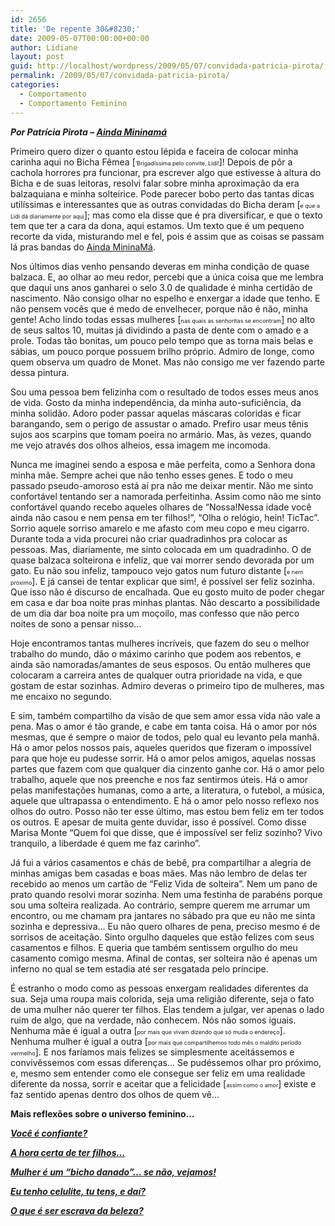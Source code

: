 ```yaml
---
id: 2656
title: 'De repente 30&#8230;'
date: 2009-05-07T00:00:00+00:00
author: Lidiane
layout: post
guid: http://localhost/wordpress/2009/05/07/convidada-patricia-pirota/
permalink: /2009/05/07/convidada-patricia-pirota/
categories:
  - Comportamento
  - Comportamento Feminino
---
```

**_Por Patrícia Pirota – <a href="http://patriciapirota.blogspot.com/" target="_blank">Ainda Mininamá</a>_**

Primeiro quero dizer o quanto estou lépida e faceira de colocar minha carinha aqui no Bicha Fêmea [<span style="font-size: xx-small;">&#8216;Brigadíssima pelo convite, Lidi!</span>]! Depois de pôr a cachola horrores pra funcionar, pra escrever algo que estivesse à altura do Bicha e de suas leitoras, resolvi falar sobre minha aproximação da era balzaquiana e minha solteirice. Pode parecer bobo perto das tantas dicas utilíssimas e interessantes que as outras convidadas do Bicha deram [<span style="font-size: xx-small;">e que a Lidi dá diariamente por aqui</span>]; mas como ela disse que é pra diversificar, e que o texto tem que ter a cara da dona, aqui estamos. Um texto que é um pequeno recorte da vida, misturando mel e fel, pois é assim que as coisas se passam lá pras bandas do <a href="http://patriciapirota.blogspot.com/" target="_blank">Ainda MininaMá</a>.

Nos últimos dias venho pensando deveras em minha condição de quase balzaca. E, ao olhar ao meu redor, percebi que a única coisa que me lembra que daqui uns anos ganharei o selo 3.0 de qualidade é minha certidão de nascimento. Não consigo olhar no espelho e enxergar a idade que tenho. E não pensem vocês que é medo de envelhecer, porque não é não, minha gente! Acho lindo todas essas mulheres [<span style="font-size: xx-small;">nas quais as senhoritas se encontram</span>] no alto de seus saltos 10, muitas já dividindo a pasta de dente com o amado e a prole. Todas tão bonitas, um pouco pelo tempo que as torna mais belas e sábias, um pouco porque possuem brilho próprio. Admiro de longe, como quem observa um quadro de Monet. Mas não consigo me ver fazendo parte dessa pintura.

Sou uma pessoa bem felizinha com o resultado de todos esses meus anos de vida. Gosto da minha independência, da minha auto-suficiência, da minha solidão. Adoro poder passar aquelas máscaras coloridas e ficar barangando, sem o perigo de assustar o amado. Prefiro usar meus tênis sujos aos scarpins que tomam poeira no armário. Mas, às vezes, quando me vejo através dos olhos alheios, essa imagem me incomoda.

Nunca me imaginei sendo a esposa e mãe perfeita, como a Senhora dona minha mãe. Sempre achei que não tenho esses genes. E todo o meu passado pseudo-amoroso está aí pra não me deixar mentir. Não me sinto confortável tentando ser a namorada perfeitinha. Assim como não me sinto confortável quando recebo aqueles olhares de &#8220;Nossa!Nessa idade você ainda não casou e nem pensa em ter filhos!&#8221;, &#8220;Olha o relógio, hein! TicTac&#8221;. Sorrio aquele sorriso amarelo e me afasto com meu copo e meu cigarro. Durante toda a vida procurei não criar quadradinhos pra colocar as pessoas. Mas, diariamente, me sinto colocada em um quadradinho. O de quase balzaca solteirona e infeliz, que vai morrer sendo devorada por um gato. Eu não sou infeliz, tampouco vejo gatos num futuro distante [<span style="font-size: xx-small;">e nem próximo</span>]. E já cansei de tentar explicar que sim!, é possível ser feliz sozinha. Que isso não é discurso de encalhada. Que eu gosto muito de poder chegar em casa e dar boa noite pras minhas plantas. Não descarto a possibilidade de um dia dar boa noite pra um moçoilo, mas confesso que não perco noites de sono a pensar nisso&#8230;

Hoje encontramos tantas mulheres incríveis, que fazem do seu o melhor trabalho do mundo, dão o máximo carinho que podem aos rebentos, e ainda são namoradas/amantes de seus esposos. Ou então mulheres que colocaram a carreira antes de qualquer outra prioridade na vida, e que gostam de estar sozinhas. Admiro deveras o primeiro tipo de mulheres, mas me encaixo no segundo.

E sim, também compartilho da visão de que sem amor essa vida não vale a pena. Mas o amor é tão grande, e cabe em tanta coisa. Há o amor por nós mesmas, que é sempre o maior de todos, pelo qual eu levanto pela manhã. Há o amor pelos nossos pais, aqueles queridos que fizeram o impossível para que hoje eu pudesse sorrir. Há o amor pelos amigos, aquelas nossas partes que fazem com que qualquer dia cinzento ganhe cor. Há o amor pelo trabalho, aquele que nos preenche e nos faz sentirmos úteis. Há o amor pelas manifestações humanas, como a arte, a literatura, o futebol, a música, aquele que ultrapassa o entendimento. E há o amor pelo nosso reflexo nos olhos do outro. Posso não ter esse último, mas estou bem feliz em ter todos os outros. E apesar de muita gente duvidar, isso é possível. Como disse Marisa Monte &#8220;Quem foi que disse, que é impossível ser feliz sozinho? Vivo tranquilo, a liberdade é quem me faz carinho&#8221;.

Já fui a vários casamentos e chás de bebê, pra compartilhar a alegria de minhas amigas bem casadas e boas mães. Mas não lembro de delas ter recebido ao menos um cartão de &#8220;Feliz Vida de solteira&#8221;. Nem um pano de prato quando resolvi morar sozinha. Nem uma festinha de parabéns porque sou uma solteira realizada. Ao contrário, sempre querem me arrumar um encontro, ou me chamam pra jantares no sábado pra que eu não me sinta sozinha e depressiva&#8230; Eu não quero olhares de pena, preciso mesmo é de sorrisos de aceitação. Sinto orgulho daqueles que estão felizes com seus casamentos e filhos. E queria que também sentissem orgulho do meu casamento comigo mesma. Afinal de contas, ser solteira não é apenas um inferno no qual se tem estadia até ser resgatada pelo príncipe.

É estranho o modo como as pessoas enxergam realidades diferentes da sua. Seja uma roupa mais colorida, seja uma religião diferente, seja o fato de uma mulher não querer ter filhos. Elas tendem a julgar, ver apenas o lado ruim de algo, que na verdade, não conhecem. Nós não somos iguais. Nenhuma mãe é igual a outra [<span style="font-size: xx-small;">por mais que vivam dizendo que só muda o endereço</span>]. Nenhuma mulher é igual a outra [<span style="font-size: xx-small;">por mais que compartilhemos todo mês o maldito período vermelho</span>]. E nos faríamos mais felizes se simplesmente aceitássemos e convivêssemos com essas diferenças&#8230; Se pudéssemos olhar pro próximo, e, mesmo sem entender como ele consegue ser feliz em uma realidade diferente da nossa, sorrir e aceitar que a felicidade [<span style="font-size: xx-small;">assim como o amor</span>] existe e faz sentido apenas dentro dos olhos de quem vê&#8230;

**Mais reflexões sobre o universo feminino&#8230;**

**_<a href="http://www.trololodemulher.com.br/2010/05/21/auto-estima-confianca-mulher/" target="_self">Você é confiante?</a>_**

**_<a href="http://www.trololodemulher.com.br/2010/01/27/convidada-luciana-casado/" target="_self">A hora certa de ter filhos&#8230;</a>_**

**_<a href="http://www.trololodemulher.com.br/2009/07/29/cobrancas-femininas/" target="_self">Mulher é um &#8220;bicho danado&#8221;&#8230; se não, vejamos!</a>_**

**_<a href="http://www.trololodemulher.com.br/2009/07/02/eu-tenho-celulite/" target="_self">Eu tenho celulite, tu tens, e daí?</a>_**

**_<a href="http://www.trololodemulher.com.br/2009/04/02/ditadura-da-beleza/" target="_self">O que é ser escrava da beleza?</a>_**